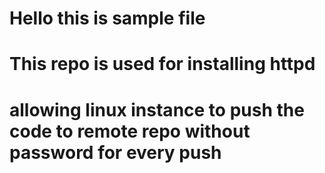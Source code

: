 # Hello this is sample file

# This repo is used for installing httpd

# allowing linux instance to push the code to remote repo without password for every push
